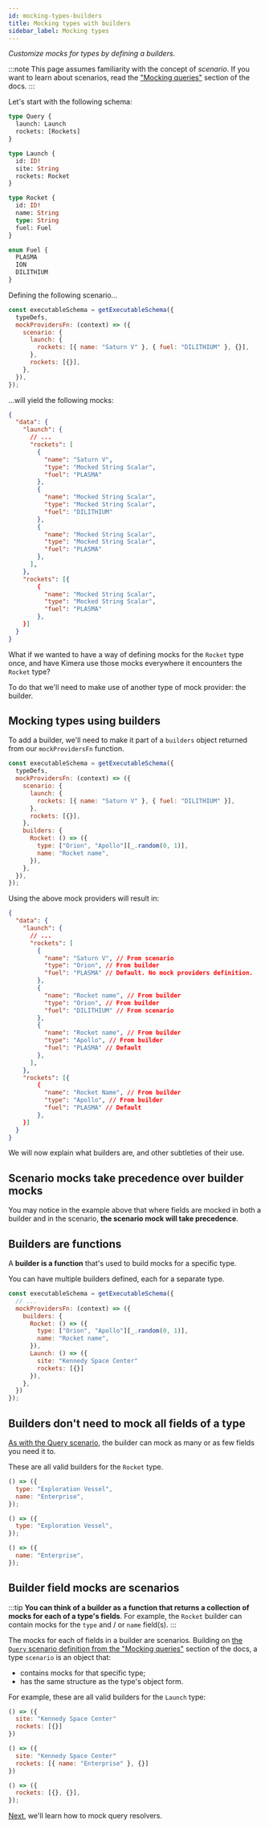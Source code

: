 ```yaml
---
id: mocking-types-builders
title: Mocking types with builders
sidebar_label: Mocking types
---
```


_Customize mocks for types by defining a builders._

:::note
This page assumes familiarity with the concept of _scenario_. If you want to learn about scenarios, read the ["Mocking queries"](/graphql-kimera/docs/mocking-queries-scenario) section of the docs.
:::

Let's start with the following schema:

```graphql
type Query {
  launch: Launch
  rockets: [Rockets]
}

type Launch {
  id: ID!
  site: String
  rockets: Rocket
}

type Rocket {
  id: ID!
  name: String
  type: String
  fuel: Fuel
}

enum Fuel {
  PLASMA
  ION
  DILITHIUM
}
```

Defining the following scenario...

```js
const executableSchema = getExecutableSchema({
  typeDefs,
  mockProvidersFn: (context) => ({
    scenario: {
      launch: {
        rockets: [{ name: "Saturn V" }, { fuel: "DILITHIUM" }, {}],
      },
      rockets: [{}],
    },
  }),
});
```

...will yield the following mocks:

```json {7,14}
{
  "data": {
    "launch": {
      // ...
      "rockets": [
        {
          "name": "Saturn V",
          "type": "Mocked String Scalar",
          "fuel": "PLASMA"
        },
        {
          "name": "Mocked String Scalar",
          "type": "Mocked String Scalar",
          "fuel": "DILITHIUM"
        },
        {
          "name": "Mocked String Scalar",
          "type": "Mocked String Scalar",
          "fuel": "PLASMA"
        },
      ],
    },
    "rockets": [{
        {
          "name": "Mocked String Scalar",
          "type": "Mocked String Scalar",
          "fuel": "PLASMA"
        },
    }]
  }
}
```

What if we wanted to have a way of defining mocks for the `Rocket` type once, and have Kimera use those mocks everywhere it encounters the `Rocket` type?

To do that we'll need to make use of another type of mock provider: the builder.

## Mocking types using builders

To add a builder, we'll need to make it part of a `builders` object returned from our `mockProvidersFn` function.

```js title="Scenario + Builder"
const executableSchema = getExecutableSchema({
  typeDefs,
  mockProvidersFn: (context) => ({
    scenario: {
      launch: {
        rockets: [{ name: "Saturn V" }, { fuel: "DILITHIUM" }],
      },
      rockets: [{}],
    },
    builders: {
      Rocket: () => ({
        type: ["Orion", "Apollo"][_.random(0, 1)],
        name: "Rocket name",
      }),
    },
  }),
});
```

Using the above mock providers will result in:

```json title="The scenario takes precedence"
{
  "data": {
    "launch": {
      // ...
      "rockets": [
        {
          "name": "Saturn V", // From scenario
          "type": "Orion", // From builder
          "fuel": "PLASMA" // Default. No mock providers definition.
        },
        {
          "name": "Rocket name", // From builder
          "type": "Orion", // From builder
          "fuel": "DILITHIUM" // From scenario
        },
        {
          "name": "Rocket name", // From builder
          "type": "Apollo", // From builder
          "fuel": "PLASMA" // Default
        },
      ],
    },
    "rockets": [{
        {
          "name": "Rocket Name", // From builder
          "type": "Apollo", // From builder
          "fuel": "PLASMA" // Default
        },
    }]
  }
}
```

We will now explain what builders are, and other subtleties of their use.

## Scenario mocks take precedence over builder mocks

You may notice in the example above that where fields are mocked in both a builder and in the scenario, **the scenario mock will take precedence**.

## Builders are functions

A **builder is a function** that's used to build mocks for a specific type.

You can have multiple builders defined, each for a separate type.

```js title="Multiple builders" {5,9}
const executableSchema = getExecutableSchema({
  // ...
  mockProvidersFn: (context) => ({
    builders: {
      Rocket: () => ({
        type: ["Orion", "Apollo"][_.random(0, 1)],
        name: "Rocket name",
      }),
      Launch: () => ({
        site: "Kennedy Space Center"
        rockets: [{}]
      }),
    },
  })
});
```

## Builders don't need to mock all fields of a type

[As with the Query scenario](/graphql-kimera/docs/mocking-queries-scenario#a-scenario-can-mock-fewer-fields-than-whats-in-the-schema), the builder can mock as many or as few fields you need it to.

These are all valid builders for the `Rocket` type.

```js
() => ({
  type: "Exploration Vessel",
  name: "Enterprise",
});
```

```js
() => ({
  type: "Exploration Vessel",
});
```

```js
() => ({
  name: "Enterprise",
});
```

## Builder field mocks are scenarios

:::tip
**You can think of a builder as a function that returns a collection of mocks for each of a type's fields**. For example, the `Rocket` builder can contain mocks for the `type` and / or `name` field(s).
:::

The mocks for each of fields in a builder are scenarios. Building on [the `Query` scenario definition from the "Mocking queries"](/graphql-kimera/docs/mocking-queries-scenario#what-is-the-query-scenario) section of the docs, a type `scenario` is an object that:

- contains mocks for that specific type;
- has the same structure as the type's object form.

For example, these are all valid builders for the `Launch` type:

```js
() => ({
  site: "Kennedy Space Center"
  rockets: [{}]
})
```

```js
() => ({
  site: "Kennedy Space Center"
  rockets: [{ name: "Enterprise" }, {}]
})
```

```js
() => ({
  rockets: [{}, {}],
});
```

[Next](/graphql-kimera/docs/query-resolvers), we'll learn how to mock query resolvers.
